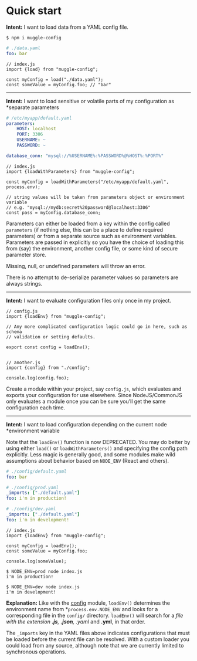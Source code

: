 # Quick start

**Intent:** I want to load data from a YAML config file.

```
$ npm i muggle-config
```

```yaml
# ./data.yaml
foo: bar
```

```ecmascript6
// index.js
import {load} from "muggle-config";

const myConfig = load("./data.yaml");
const someValue = myConfig.foo; // "bar"
```

---

**Intent:** I want to load sensitive or volatile parts of my configuration as
*separate parameters

```yaml
# /etc/myapp/default.yaml
parameters:
    HOST: localhost
    PORT: 3306
    USERNAME: ~
    PASSWORD: ~

database_conn: "mysql://%USERNAME%:%PASSWORD%@%HOST%:%PORT%"
```

```ecmascript6
// index.js
import {loadWithParameters} from "muggle-config";

const myConfig = loadWithParameters("/etc/myapp/default.yaml", process.env);

// string values will be taken from parameters object or environment variable
// e.g. "mysql://mydb:secret%20password@localhost:3306"
const pass = myConfig.database_conn;
```

Parameters can either be loaded from a key within the config called `parameters`
(if nothing else, this can be a place to define required parameters) or
from a separate source such as environment variables. Parameters are passed
in explicitly so you have the choice of loading this from (say) the environment,
another config file, or some kind of secure parameter store.

Missing, null, or undefined parameters will throw an error.

There is no attempt to de-serialize parameter values so parameters are always
strings.


---

**Intent:** I want to evaluate configuration files only once in my project.

```ecmascript6
// config.js
import {loadEnv} from "muggle-config";

// Any more complicated configuration logic could go in here, such as schema
// validation or setting defaults.

export const config = loadEnv();


// another.js
import {config} from "./config";

console.log(config.foo);
```

Create a module within your project, say `config.js`, which evaluates and
exports your configuration for use elsewhere. Since NodeJS/CommonJS only
evaluates a module once you can be sure you’ll get the same configuration each
time.

---

**Intent:** I want to load configuration depending on the current node
*environment variable

Note that the `loadEnv()` function is now DEPRECATED. You may do better by using
either `load()` or `loadWithParameters()` and specifying the config path
explicitly. Less magic is generally good, and some modules make wild assumptions
about behavior based on `NODE_ENV` (React and others).
 
```yaml
# ./config/default.yaml
foo: bar

# ./config/prod.yaml
_imports: ["./default.yaml"]
foo: i'm in production!

# ./config/dev.yaml
_imports: ["./default.yaml"]
foo: i'm in development!
```

```ecmascript6
// index.js
import {loadEnv} from "muggle-config";

const myConfig = loadEnv();
const someValue = myConfig.foo;

console.log(someValue);
```

```console
$ NODE_ENV=prod node index.js
i'm in production!

$ NODE_ENV=dev node index.js
i'm in development!
```

**Explanation:** Like with the [config]() module, `loadEnv()` determines the environment name from
*`process.env.NODE_ENV` and looks for a corresponding file in the `config/` directory. `loadEnv()` will search for a
*file with the extension **.js**, **.json**, *.yaml** and **.yml**, in that order.

The `_imports` key in the YAML files above indicates configurations that must be loaded before the current file can be
resolved. With a custom loader you could load from any source, although note that we are currently limited to
synchronous operations.
